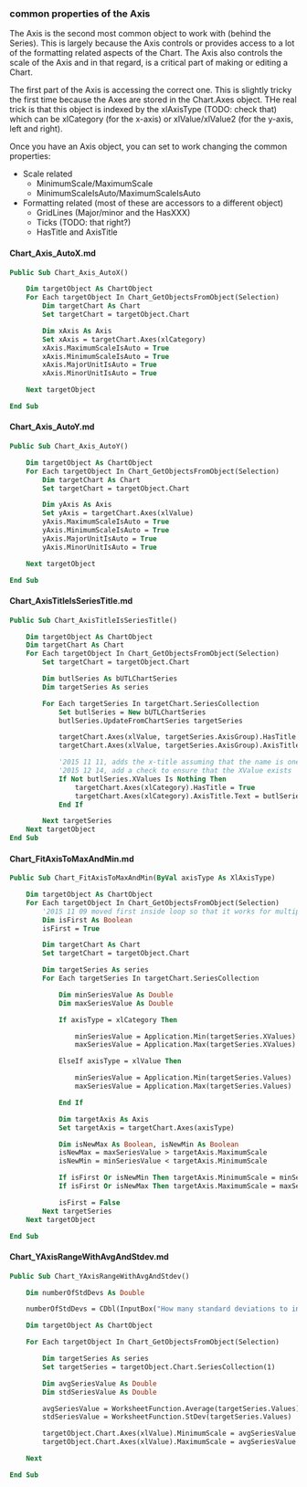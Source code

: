 ### common properties of the Axis

The Axis is the second most common object to work with (behind the Series). This is largely because the Axis controls or provides access to a lot of the formatting related aspects of the Chart. The Axis also controls the scale of the Axis and in that regard, is a critical part of making or editing a Chart.

The first part of the Axis is accessing the correct one. This is slightly tricky the first time because the Axes are stored in the Chart.Axes object. THe real trick is that this object is indexed by the xlAxisType (TODO: check that) which can be xlCategory (for the x-axis) or xlValue/xlValue2 (for the y-axis, left and right).

Once you have an Axis object, you can set to work changing the common properties:

- Scale related
  - MinimumScale/MaximumScale
  - MinimumScaleIsAuto/MaximumScaleIsAuto
- Formatting related (most of these are accessors to a different object)
  - GridLines (Major/minor and the HasXXX)
  - Ticks (TODO: that right?)
  - HasTitle and AxisTitle

#### Chart_Axis_AutoX.md

```vb
Public Sub Chart_Axis_AutoX()

    Dim targetObject As ChartObject
    For Each targetObject In Chart_GetObjectsFromObject(Selection)
        Dim targetChart As Chart
        Set targetChart = targetObject.Chart

        Dim xAxis As Axis
        Set xAxis = targetChart.Axes(xlCategory)
        xAxis.MaximumScaleIsAuto = True
        xAxis.MinimumScaleIsAuto = True
        xAxis.MajorUnitIsAuto = True
        xAxis.MinorUnitIsAuto = True

    Next targetObject

End Sub
```

#### Chart_Axis_AutoY.md

```vb
Public Sub Chart_Axis_AutoY()

    Dim targetObject As ChartObject
    For Each targetObject In Chart_GetObjectsFromObject(Selection)
        Dim targetChart As Chart
        Set targetChart = targetObject.Chart

        Dim yAxis As Axis
        Set yAxis = targetChart.Axes(xlValue)
        yAxis.MaximumScaleIsAuto = True
        yAxis.MinimumScaleIsAuto = True
        yAxis.MajorUnitIsAuto = True
        yAxis.MinorUnitIsAuto = True

    Next targetObject

End Sub
```

#### Chart_AxisTitleIsSeriesTitle.md

```vb
Public Sub Chart_AxisTitleIsSeriesTitle()

    Dim targetObject As ChartObject
    Dim targetChart As Chart
    For Each targetObject In Chart_GetObjectsFromObject(Selection)
        Set targetChart = targetObject.Chart

        Dim butlSeries As bUTLChartSeries
        Dim targetSeries As series

        For Each targetSeries In targetChart.SeriesCollection
            Set butlSeries = New bUTLChartSeries
            butlSeries.UpdateFromChartSeries targetSeries

            targetChart.Axes(xlValue, targetSeries.AxisGroup).HasTitle = True
            targetChart.Axes(xlValue, targetSeries.AxisGroup).AxisTitle.Text = butlSeries.name

            '2015 11 11, adds the x-title assuming that the name is one cell above the data
            '2015 12 14, add a check to ensure that the XValue exists
            If Not butlSeries.XValues Is Nothing Then
                targetChart.Axes(xlCategory).HasTitle = True
                targetChart.Axes(xlCategory).AxisTitle.Text = butlSeries.XValues.Cells(1, 1).Offset(-1).Value
            End If

        Next targetSeries
    Next targetObject
End Sub
```

#### Chart_FitAxisToMaxAndMin.md

```vb
Public Sub Chart_FitAxisToMaxAndMin(ByVal axisType As XlAxisType)

    Dim targetObject As ChartObject
    For Each targetObject In Chart_GetObjectsFromObject(Selection)
        '2015 11 09 moved first inside loop so that it works for multiple charts
        Dim isFirst As Boolean
        isFirst = True

        Dim targetChart As Chart
        Set targetChart = targetObject.Chart

        Dim targetSeries As series
        For Each targetSeries In targetChart.SeriesCollection

            Dim minSeriesValue As Double
            Dim maxSeriesValue As Double

            If axisType = xlCategory Then

                minSeriesValue = Application.Min(targetSeries.XValues)
                maxSeriesValue = Application.Max(targetSeries.XValues)

            ElseIf axisType = xlValue Then

                minSeriesValue = Application.Min(targetSeries.Values)
                maxSeriesValue = Application.Max(targetSeries.Values)

            End If

            Dim targetAxis As Axis
            Set targetAxis = targetChart.Axes(axisType)

            Dim isNewMax As Boolean, isNewMin As Boolean
            isNewMax = maxSeriesValue > targetAxis.MaximumScale
            isNewMin = minSeriesValue < targetAxis.MinimumScale

            If isFirst Or isNewMin Then targetAxis.MinimumScale = minSeriesValue
            If isFirst Or isNewMax Then targetAxis.MaximumScale = maxSeriesValue

            isFirst = False
        Next targetSeries
    Next targetObject

End Sub
```

#### Chart_YAxisRangeWithAvgAndStdev.md

```vb
Public Sub Chart_YAxisRangeWithAvgAndStdev()

    Dim numberOfStdDevs As Double

    numberOfStdDevs = CDbl(InputBox("How many standard deviations to include?"))

    Dim targetObject As ChartObject

    For Each targetObject In Chart_GetObjectsFromObject(Selection)

        Dim targetSeries As series
        Set targetSeries = targetObject.Chart.SeriesCollection(1)

        Dim avgSeriesValue As Double
        Dim stdSeriesValue As Double

        avgSeriesValue = WorksheetFunction.Average(targetSeries.Values)
        stdSeriesValue = WorksheetFunction.StDev(targetSeries.Values)

        targetObject.Chart.Axes(xlValue).MinimumScale = avgSeriesValue - stdSeriesValue * numberOfStdDevs
        targetObject.Chart.Axes(xlValue).MaximumScale = avgSeriesValue + stdSeriesValue * numberOfStdDevs

    Next

End Sub
```
